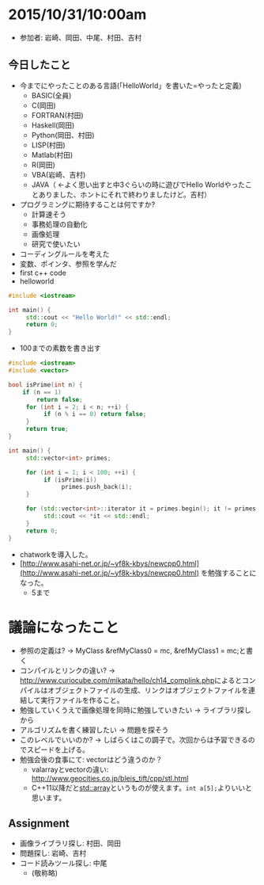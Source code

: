 # 2015/10/31/10:00am
* 参加者: 岩崎、岡田、中尾、村田、吉村

## 今日したこと
* 今までにやったことのある言語(「HelloWorld」を書いた=やったと定義)
  * BASIC(全員)
  * C(岡田)
  * FORTRAN(村田)
  * Haskell(岡田)
  * Python(岡田、村田)
  * LISP(村田)
  * Matlab(村田)
  * R(岡田)
  * VBA(岩崎、吉村)
  * JAVA（ ←よく思い出すと中3ぐらいの時に遊びでHello Worldやったことありました、ホントにそれで終わりましたけど。吉村）
* プログラミングに期待することは何ですか?
  * 計算速そう
  * 事務処理の自動化
  * 画像処理
  * 研究で使いたい
* コーディングルールを考えた
* 変数、ポインタ、参照を学んだ
* first c++ code
* helloworld
```cpp
#include <iostream>

int main() {
     std::cout << "Hello World!" << std::endl;
     return 0;
}
```
* 100までの素数を書き出す
```cpp
#include <iostream>
#include <vector>

bool isPrime(int n) {
    if (n == 1)
        return false;
     for (int i = 2; i < n; ++i) {
          if (n % i == 0) return false;
     }
     return true;
}

int main() {
     std::vector<int> primes;

     for (int i = 1; i < 100; ++i) {
          if (isPrime(i))
               primes.push_back(i);
     }

     for (std::vector<int>::iterator it = primes.begin(); it != primes.end(); ++it) {
          std::cout << *it << std::endl;
     }
     return 0;
}
```
* chatworkを導入した。
* [http://www.asahi-net.or.jp/~yf8k-kbys/newcpp0.html](http://www.asahi-net.or.jp/~yf8k-kbys/newcpp0.html) を勉強することになった。
  * 5まで


# 議論になったこと
* 参照の定義は? → MyClass &refMyClass0 = mc, &refMyClass1 = mc;と書く
* コンパイルとリンクの違い? →   <http://www.curiocube.com/mikata/hello/ch14_complink.php>によるとコンパイルはオブジェクトファイルの生成、リンクはオブジェクトファイルを連結して実行ファイルを作ること。
* 勉強していくうえで画像処理を同時に勉強していきたい → ライブラリ探しから
* アルゴリズムを書く練習したい → 問題を探そう
* このレベルでいいのか? → しばらくはこの調子で。次回からは予習できるのでスピードを上げる。
* 勉強会後の食事にて: vectorはどう違うのか？
  * valarrayとvectorの違い: <http://www.geocities.co.jp/bleis_tift/cpp/stl.html>
  * C++11以降だと[std::array](http://en.cppreference.com/w/cpp/container/array)というものが使えます。``int a[5];``よりいいと思います。

## Assignment
* 画像ライブラリ探し: 村田、岡田
* 問題探し: 岩崎、吉村
* コード読みツール探し: 中尾
  * (敬称略)

